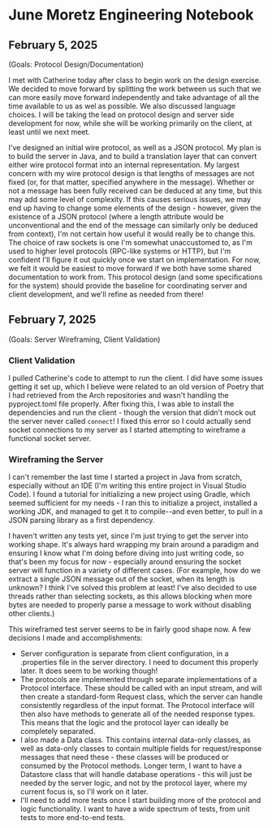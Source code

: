 # June Moretz Engineering Notebook

## February 5, 2025

(Goals: Protocol Design/Documentation)

I met with Catherine today after class to begin work on the design exercise. We decided to move forward by splitting the work between us such that we can more easily move forward independently and take advantage of all the time available to us as wel as possible. We also discussed language choices. I will be taking the lead on protocol design and server side development for now, while she will be working primarily on the client, at least until we next meet.

I've designed an initial wire protocol, as well as a JSON protocol. My plan is to build the server in Java, and to build a translation layer that can convert either wire protocol format into an internal representation. My largest concern with my wire protocol design is that lengths of messages are not fixed (or, for that matter, specified anywhere in the message). Whether or not a message has been fully received can be deduced at any time, but this may add some level of complexity. If this causes serious issues, we may end up having to change some elements of the design - however, given the existence of a JSON protocol (where a length attribute would be unconventional and the end of the message can similarly only be deduced from context), I'm not certain how useful it would really be to change this. The choice of raw sockets is one I'm somewhat unaccustomed to, as I'm used to higher level protocols (RPC-like systems or HTTP), but I'm confident I'll figure it out quickly once we start on implementation. For now, we felt it would be easiest to move forward if we both have some shared documentation to work from. This protocol design (and some specifications for the system) should provide the baseline for coordinating server and client development, and we'll refine as needed from there!

## February 7, 2025

(Goals: Server Wireframing, Client Validation)

### Client Validation

I pulled Catherine's code to attempt to run the client. I did have some issues getting it set up, which I believe were related to an old version of Poetry that I had retrieved from the Arch repositories and wasn't handling the pyproject.toml file properly. After fixing this, I was able to install the dependencies and run the client - though the version that didn't mock out the server never called `connect`! I fixed this error so I could actually send socket connections to my server as I started attempting to wireframe a functional socket server.

### Wireframing the Server

I can't remember the last time I started a project in Java from scratch, especially without an IDE (I'm writing this entire project in Visual Studio Code). I found a tutorial for initializing a new project using Gradle, which seemed sufficient for my needs - I ran this to initialize a project, installed a working JDK, and managed to get it to compile--and even better, to pull in a JSON parsing library as a first dependency.

I haven't written any tests yet, since I'm just trying to get the server into working shape. It's always hard wrapping my brain around a paradigm and ensuring I know what I'm doing before diving into just writing code, so that's been my focus for now - especially around ensuring the socket server will function in a variety of different cases. (For example, how do we extract a single JSON message out of the socket, when its length is unknown? I think I've solved this problem at least! I've also decided to use threads rather than selecting sockets, as this allows blocking when more bytes are needed to properly parse a message to work without disabling other clients.)

This wireframed test server seems to be in fairly good shape now. A few decisions I made and accomplishments:

- Server configuration is separate from client configuration, in a .properties file in the server directory. I need to document this properly later. It does seem to be working though!
- The protocols are implemented through separate implementations of a Protocol interface. These should be called with an input stream, and will then create a standard-form Request class, which the server can handle consistently regardless of the input format. The Protocol interface will then also have methods to generate all of the needed response types. This means that the logic and the protocol layer can ideally be completely separated.
- I also made a Data class. This contains internal data-only classes, as well as data-only classes to contain multiple fields for request/response messages that need these - these classes will be produced or consumed by the Protocol methods. Longer term, I want to have a Datastore class that will handle database operations - this will just be needed by the server logic, and not by the protocol layer, where my current focus is, so I'll work on it later.
- I'll need to add more tests once I start building more of the protocol and logic functionality. I want to have a wide spectrum of tests, from unit tests to more end-to-end tests.
